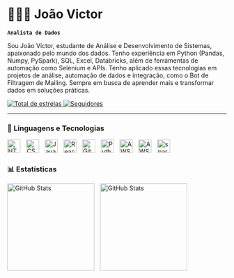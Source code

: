 # 👩🏻‍💻 João Victor

**`Analista de Dados`**

Sou João Victor, estudante de Análise e Desenvolvimento de Sistemas, apaixonado pelo mundo dos dados. Tenho experiência em Python (Pandas, Numpy, PySpark), SQL, Excel, Databricks, além de ferramentas de automação como Selenium e APIs. Tenho aplicado essas tecnologias em projetos de análise, automação de dados e integração, como o Bot de Filtragem de Mailing. Sempre em busca de aprender mais e transformar dados em soluções práticas.

<p align="left">
    <a href="https://github.com/joao10010?tab=repositories&sort=stargazers">
        <img 
            alt="Total de estrelas" 
            title="Total de estrelas GitHub" 
            src="https://custom-icon-badges.demolab.com/github/stars/joao10010?color=55960c&style=for-the-badge&labelColor=488207&logo=star&label=estrelas"
        />
    </a>
    <a href="https://github.com/joao10010?tab=followers">
        <img 
            alt="Seguidores" 
            title="Me siga no GitHub" 
            src="https://custom-icon-badges.demolab.com/github/followers/joao10010?color=236ad3&labelColor=1155ba&style=for-the-badge&logo=github&label=Seguidores&logoColor=white"
        />
    </a>
</p>

---

### 🤖 Linguagens e Tecnologias

<img 
    align="left" 
    alt="HTML"
    title="HTML" 
    width="30px" 
    style="padding-right: 10px;" 
    src="https://cdn.jsdelivr.net/gh/devicons/devicon@latest/icons/html5/html5-original.svg" 
/>
<img 
    align="left" 
    alt="CSS" 
    title="CSS"
    width="30px" 
    style="padding-right: 10px;" 
    src="https://cdn.jsdelivr.net/gh/devicons/devicon@latest/icons/css3/css3-original.svg" 
/>
<img 
    align="left" 
    alt="JavaScript" 
    title="JavaScript"
    width="30px" 
    style="padding-right: 10px;" 
    src="https://cdn.jsdelivr.net/gh/devicons/devicon@latest/icons/javascript/javascript-original.svg" 
/>
<img 
    align="left" 
    alt="React"
    title="React" 
    width="30px" 
    style="padding-right: 10px;" 
    src="https://cdn.jsdelivr.net/gh/devicons/devicon@latest/icons/react/react-original.svg" 
/>
<img 
    align="left" 
    alt="Git" 
    title="Git"
    width="30px" 
    style="padding-right: 10px;" 
    src="https://cdn.jsdelivr.net/gh/devicons/devicon@latest/icons/git/git-original.svg" 
/>
<img 
    align="left" 
    alt="Python" 
    title="Python"
    width="30px" 
    style="padding-right: 10px;" 
    src="https://cdn.jsdelivr.net/gh/devicons/devicon@latest/icons/python/python-original.svg" 
/>

<img 
  align="left" 
  alt="AWS" 
  title="AWS"
  width="30px" 
  style="padding-right: 10px;"
  src="https://cdn.jsdelivr.net/gh/devicons/devicon@latest/icons/threedsmax/threedsmax-original.svg" 
  />

  
<img 
  align="left" 
  alt="AWS" 
  title="AWS"
  width="30px" 
  style="padding-right: 10px;"
  src="https://cdn.jsdelivr.net/gh/devicons/devicon@latest/icons/threedsmax/threedsmax-original.svg" 
    />
    
<img
  align="left" 
  alt="spark" 
  title="spark"
  width="30px" 
  style="padding-right: 10px;"
  src="https://cdn.jsdelivr.net/gh/devicons/devicon@latest/icons/threedsmax/threedsmax-original.svg" 
  />
          
          
          

<br/>
<br/>

### 📊 Estatísticas

<p>
  <img 
    align="left" 
    alt="GitHub Stats" 
    height="200" 
    style="padding-right: 10px;" 
    src="https://github-readme-stats.vercel.app/api?username=joao10010&show_icons=true&theme=tokyonight&include_all_commits=true&locale=pt-br" 
  />

   <img 
    align="left" 
    alt="GitHub Stats" 
    height="200" 
    src="https://github-readme-stats.vercel.app/api/top-langs/?username=joao10010&theme=tokyonight&layout=compact&custom_title=Tecnologias&langs_count=9" 
    />

</p>

